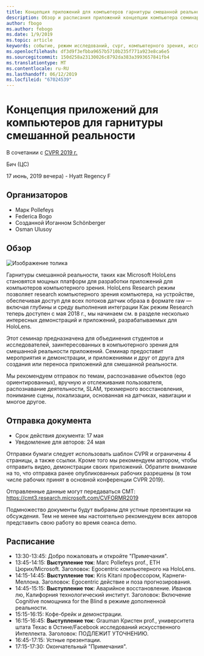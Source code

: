```yaml
---
title: Концепция приложений для компьютеров гарнитуры смешанной реальности семинар в CVPR 2019 г.
description: Обзор и расписания приложений концепции компьютера семинар гарнитуры смешанной реальности, должен быть поставлен на конференции CVPR 2019 июня.
author: fbogo
ms.author: febogo
ms.date: 1/9/2019
ms.topic: article
keywords: событие, режим исследований, cvpr, компьютерного зрения, исследований, HoloLens
ms.openlocfilehash: df3d9f3efbba9657b5710b235f771a923e8ca6e5
ms.sourcegitcommit: 150d258a23130026c8792da383a3993657841fb4
ms.translationtype: MT
ms.contentlocale: ru-RU
ms.lasthandoff: 06/12/2019
ms.locfileid: "67024539"
---
```

# <a name="computer-vision-applications-for-mixed-reality-headsets"></a>Концепция приложений для компьютеров для гарнитуры смешанной реальности

В сочетании с [CVPR 2019 г.](http://cvpr2019.thecvf.com/)

Бич (ЦС)

17 июнь, 2019 вечера) - Hyatt Regency F


## <a name="organizers"></a>Организаторов
* Марк Pollefeys
* Federica Bogo
* Созданной Иоганном Schönberger
* Osman Ulusoy

## <a name="overview"></a>Обзор

![Изображение толика](images/cvpr2019_teaser2.jpg)

Гарнитуры смешанной реальности, таких как Microsoft HoloLens становятся мощных платформ для разработки приложений для компьютеров компьютерного зрения. HoloLens Research режим позволяет research компьютерного зрения компьютера, на устройстве, обеспечивая доступ для всех потоков датчик образа в формате raw — включая глубины и среду выполнения интеграции Как режим Research теперь доступен с мая 2018 г., мы начинаем см. в разделе несколько интересных демонстраций и приложений, разрабатываемых для HoloLens. 

Этот семинар предназначена для объединения студентов и исследователей, заинтересованных в компьютерного зрения для смешанной реальности приложений. Семинар предоставит мероприятия и демонстрации, и приложениями и друг от друга для создания или переноса приложений для смешанной реальности. 

Мы рекомендуем отправок по темам, распознавание объектов (ego ориентированных), вручную и отслеживания пользователя, распознавание деятельности, SLAM, трехмерного восстановления, понимание сцены, локализации, основанная на датчиках, навигации и многое другое.

## <a name="paper-submission"></a>Отправка документа
* Срок действия документа: 17 мая
* Уведомление для авторов: 24 мая

Отправки бумаги следует использовать шаблон CVPR и ограничены 4 страницы, а также ссылки. Кроме того мы рекомендуем автором, чтобы отправить видео, демонстрации своих приложений.
Обратите внимание на то, что отправка ранее опубликованных рабочих разрешены (в том числе рабочих принят в основной конференции CVPR 2019). 

Отправленные данные могут передаваться CMT: https://cmt3.research.microsoft.com/CVFORMR2019

Подмножество документы будут выбраны для устные презентации на обсуждения. Тем не менее мы настоятельно рекомендуем всех авторов представить свою работу во время сеанса demo.


## <a name="schedule"></a>Расписание
* 13:30-13:45: Добро пожаловать и откройте "Примечания".
* 13:45-14:15: **Выступление ток**: Marc Pollefeys prof., ETH Цюрих/Microsoft. Заголовок: Egocentric компьютерного на HoloLens.
* 14:15-14:45: **Выступление ток**: Kris Kitani профессором, Карнеги-Меллона. Заголовок: Egocentric действие и поза прогнозирования.
* 14:45-15:15: **Выступление ток**: Аварийное восстановление. Иванов лю, Калифорния технологический институт. Заголовок: Включение Cognitive помощника for the Blind в режиме дополненной реальности.
* 15:15-16:15: Кофе-брейк и демонстрации.
* 16:15-16:45: **Выступление ток**: Grauman Кристен prof., университета штата Техас в Остине/Facebook исследований искусственного Интеллекта. Заголовок: ПОДЛЕЖИТ УТОЧНЕНИЮ.
* 16:45-17:15: Устные презентации.
* 17:15-17:30: Окончательный "Примечания".
